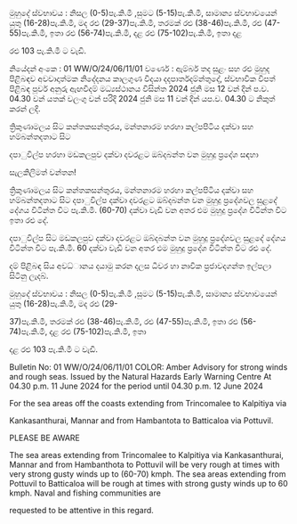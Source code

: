 මුහුදේ ස්වභාවය : නිසල (0-5)පැ.කි.මී ,සුමට (5-15)පැ.කි.මී, සාමාන්‍ය ස්වභාවයෙන් යුතු (16-28)පැ.කි.මී, මද රළු (29-37)පැ.කි.මී, තරමක් රළු (38-46)පැ.කි.මී, රළු (47-55)පැ.කි.මී, ඉතා රළු (56-74)පැ.කි.මී, දළ රළු (75-102)පැ.කි.මී, ඉතා දළ

රළු 103 පැ.කි.මී ට වැඩි.

නියේදන්‍ අංකෙ : 01 WW/O/24/06/11/01 වර්ණෙ : ඇම්බර් තද සුළං සහ රළු මුහුද පිළිබඳව අවවාදාත්මක නිදේදනය කාලගුණ විදයා දදපාර්තදම්න්තුදේ, ස්වභාවික විපත් පිළිබඳ පූර්ව අනුරු ඇඟවීදම් මධ්‍යස්ථානය විසින්ත 2024 ජුනි මස 12 වන්‍ දින්‍ ප.ව. 04.30 වන්‍ යතක් වලංගු වන්‍ පරිදි 2024 ජුනි මස 11 වන්‍ දින්‍ යප.ව. 04.30 ට නිකුත් කරන්‍ ලදි.

ත්‍රිකුණාමලය සිට කන්තකසන්තුරය, මන්තනාරම හරහා කල්පපිටිය දක්වා සහ හම්බන්තදතාට සිට

දපාුවිල්ප හරහා මඩකලපුව දක්වා දවරළට ඔබ්දබන්ත වන මුහුදු ප්‍රදේශ සඳහා

සැලකිලිමත් වන්තන!

ත්‍රිකුණාමලය සිට කන්තකසන්තුරය, මන්තනාරම හරහා කල්පපිටිය දක්වා සහ හම්බන්තදතාට සිට දපාුවිල්ප දක්වා දවරළට ඔබ්දබන්ත වන මුහුදු ප්‍රදේශවල සුළදේ දේගය විටින්ත විට පැ.කි.මී. (60-70) දක්වා වැඩි වන අතර එම මුහුදු ප්‍රදේශ විටින්ත විට ඉතා රළු දේ.

දපාුවිල්ප සිට මඩකලපුව දක්වා දවරළට ඔබ්දබන්ත වන මුහුදු ප්‍රදේශවල සුළදේ දේගය විටින්ත විට පැ.කි.මී. 60 දක්වා වැඩි වන අතර එම මුහුදු ප්‍රදේශ විටින්ත විට රළු දේ.

දම් පිළිබඳ සිය අවධ්‍ානය දයාමු කරන දලස ධීවර හා නාවික ප්‍රජාවදගන්ත ඉල්පලා සිටිනු ලැදබ්.

මුහුදේ ස්වභාවය : නිසල (0-5)පැ.කි.මී ,සුමට (5-15)පැ.කි.මී, සාමාන්‍ය ස්වභාවයෙන් යුතු (16-28)පැ.කි.මී, මද රළු (29-

37)පැ.කි.මී, තරමක් රළු (38-46)පැ.කි.මී, රළු (47-55)පැ.කි.මී, ඉතා රළු (56-74)පැ.කි.මී, දළ රළු (75-102)පැ.කි.මී, ඉතා

දළ රළු 103 පැ.කි.මී ට වැඩි.

Bulletin No: 01 WW/O/24/06/11/01 COLOR: Amber Advisory for strong winds and rough seas. Issued by the Natural Hazards Early Warning Centre At 04.30 p.m. 11 June 2024 for the period until 04.30 p.m. 12 June 2024

For the sea areas off the coasts extending from Trincomalee to Kalpitiya via

Kankasanthurai, Mannar and from Hambantota to Batticaloa via Pottuvil.

PLEASE BE AWARE

The sea areas extending from Trincomalee to Kalpitiya via Kankasanthurai, Mannar and from Hambanthota to Pottuvil will be very rough at times with very strong gusty winds up to (60-70) kmph. The sea areas extending from Pottuvil to Batticaloa will be rough at times with strong gusty winds up to 60 kmph. Naval and fishing communities are

requested to be attentive in this regard.